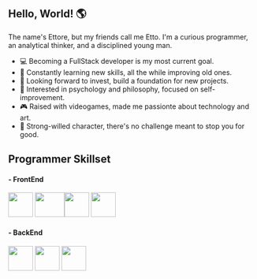 ## Hello, World! :earth_americas:

The name's Ettore, but my friends call me Etto. I'm a curious programmer, an analytical thinker, and a disciplined young man.

- :computer: Becoming a FullStack developer is my most current goal.
- 🌱 Constantly learning new skills, all the while improving old ones.
- :money_with_wings: Looking forward to invest, build a foundation for new projects.
- 🤔 Interested in psychology and philosophy, focused on self-improvement. 
- :video_game: Raised with videogames, made me passionte about technology and art.
- :mount_fuji: Strong-willed character, there's no challenge meant to stop you for good.

## Programmer Skillset

#### - FrontEnd
<img src="https://camo.githubusercontent.com/16f6271f57e66053caabae23a13a4e5baf678013825d37409b42d64ebc25e246/68747470733a2f2f63646e2e776f726c64766563746f726c6f676f2e636f6d2f6c6f676f732f6a6176617363726970742d312e737667" width="50" height="50"> <img src="https://camo.githubusercontent.com/ba94b350b30b9eb5458da081c5cccd98e2549f45bada8d9056579e26c26d0cb0/68747470733a2f2f63646e2e776f726c64766563746f726c6f676f2e636f6d2f6c6f676f732f68746d6c2d352e737667" width="60" height="50"><img src="https://download.logo.wine/logo/Bootstrap_(front-end_framework)/Bootstrap_(front-end_framework)-Logo.wine.png" width="50" height="50">
<img src="https://download.logo.wine/logo/Bootstrap_(front-end_framework)/Bootstrap_(front-end_framework)-Logo.wine.png" width="50" height="50">

#### - BackEnd
<img src="https://1000logos.net/wp-content/uploads/2020/09/JavaScript-Logo.png" width="50" height="50">
<img src="https://upload.wikimedia.org/wikipedia/commons/thumb/7/7a/C_Sharp_logo.svg/1200px-C_Sharp_logo.svg.png" width="50" height="50">
<img src="https://www.google.com/url?sa=i&url=https%3A%2F%2Fwww.pngwing.com%2Fen%2Fsearch%3Fq%3Dmicrosoft%2BAzure&psig=AOvVaw0Nlb0zgLEGYoJkcoGgQQNU&ust=1612017237034000&source=images&cd=vfe&ved=0CAIQjRxqFwoTCJCnyKquwe4CFQAAAAAdAAAAABAJ" width="50" height="50">
